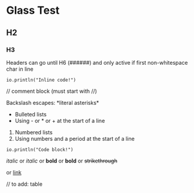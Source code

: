 # Glass Test

## H2

### H3

Headers can go until H6 (######) and only active if first non-whitespace char in line

`io.println("Inline code!")`

// comment block (must start with //)

Backslash escapes: \*literal asterisks\*

- Bulleted lists
- Using - or * or + at the start of a line

1. Numbered lists
2. Using numbers and a period at the start of a line

```
io.println("Code block!")
```

*italic* or _italic_ or **bold** or __bold__ or ~~strikethrough~~

[](https://example.com) or [link](https://example.com)

// to add: table

